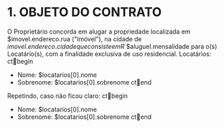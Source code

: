 # 1. OBJETO DO CONTRATO

O Proprietário concorda em alugar a propriedade localizada em $imovel.endereco.rua ("Imóvel"), na cidade de $imovel.endereco.cidade que consiste em R$ $aluguel.mensalidade para o(s) Locatário(s), com a finalidade exclusiva de uso residencial.
Locatários:
ct:repeat:begin
- Nome: $locatarios[0].nome
- Sobrenome: $locatarios[0].sobrenome
ct:repeat:end

Repetindo, caso não ficou claro:
ct:repeat:begin
- Nome: $locatarios[0].nome
- Sobrenome: $locatarios[0].sobrenome
ct:repeat:end